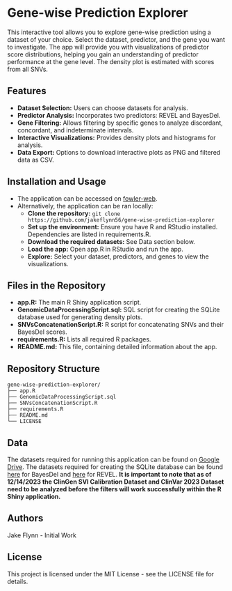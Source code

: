 # Gene-wise Prediction Explorer
This interactive tool allows you to explore gene-wise prediction using a dataset of your choice. Select the dataset, predictor, and the gene you want to investigate. The app will provide you with visualizations of predictor score distributions, helping you gain an understanding of predictor performance at the gene level. The density plot is estimated with scores from all SNVs.

## Features
- **Dataset Selection:** Users can choose datasets for analysis.
- **Predictor Analysis:** Incorporates two predictors: REVEL and BayesDel.
- **Gene Filtering:** Allows filtering by specific genes to analyze discordant, concordant, and indeterminate intervals.
- **Interactive Visualizations:** Provides density plots and histograms for analysis.
- **Data Export:** Options to download interactive plots as PNG and filtered data as CSV.

## Installation and Usage
- The application can be accessed on [fowler-web](https://fowler-shiny.gs.washington.edu/shiny/fowler-shiny/).
- Alternatively, the application can be ran locally:
    - **Clone the repository:** ```git clone https://github.com/jakeflynn56/gene-wise-prediction-explorer```
    - **Set up the environment:** Ensure you have R and RStudio installed. Dependencies are listed in requirements.R.
    - **Download the required datasets:** See Data section below.
    - **Load the app:** Open app.R in RStudio and run the app.
    - **Explore:** Select your dataset, predictors, and genes to view the visualizations.

## Files in the Repository
- **app.R:** The main R Shiny application script.
- **GenomicDataProcessingScript.sql:** SQL script for creating the SQLite database used for generating density plots. 
- **SNVsConcatenationScript.R:** R script for concatenating SNVs and their BayesDel scores.
- **requirements.R:** Lists all required R packages.
- **README.md:** This file, containing detailed information about the app.

## Repository Structure
```
gene-wise-prediction-explorer/
├── app.R
├── GenomicDataProcessingScript.sql
├── SNVsConcatenationScript.R
├── requirements.R
├── README.md
└── LICENSE
```

## Data
The datasets required for running this application can be found on [Google Drive](https://drive.google.com/drive/folders/1tbs8NvXBmrcviAgPv6Bmt7SWYU3laTTj?usp=sharing). The datasets required for creating the SQLite database can be found [here](https://drive.google.com/drive/folders/1K4LI6ZSsUGBhHoChUtegC8bgCt7hbQlA) for BayesDel and [here](https://zenodo.org/records/7072866) for REVEL. **It is important to note that as of 12/14/2023 the ClinGen SVI Calibration Dataset and ClinVar 2023 Dataset need to be analyzed before the filters will work successfully within the R Shiny application.**

## Authors
Jake Flynn - Initial Work

## License
This project is licensed under the MIT License - see the LICENSE file for details.
